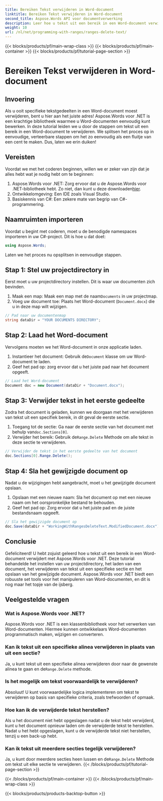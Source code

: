 ```yaml
---
title: Bereiken Tekst verwijderen in Word-document
linktitle: Bereiken Tekst verwijderen in Word-document
second_title: Aspose.Words API voor documentverwerking
description: Leer hoe u tekst uit een bereik in een Word-document verwijdert met Aspose.Words voor .NET met deze stapsgewijze tutorial. Perfect voor C#-ontwikkelaars.
weight: 10
url: /nl/net/programming-with-ranges/ranges-delete-text/
---
```


{{< blocks/products/pf/main-wrap-class >}}
{{< blocks/products/pf/main-container >}}
{{< blocks/products/pf/tutorial-page-section >}}

# Bereiken Tekst verwijderen in Word-document

## Invoering

Als u ooit specifieke tekstgedeelten in een Word-document moest verwijderen, bent u hier aan het juiste adres! Aspose.Words voor .NET is een krachtige bibliotheek waarmee u Word-documenten eenvoudig kunt bewerken. In deze tutorial leiden we u door de stappen om tekst uit een bereik in een Word-document te verwijderen. We splitsen het proces op in eenvoudige, verteerbare stappen om het zo eenvoudig als een fluitje van een cent te maken. Dus, laten we erin duiken!

## Vereisten

Voordat we met het coderen beginnen, willen we er zeker van zijn dat je alles hebt wat je nodig hebt om te beginnen:

1.  Aspose.Words voor .NET: Zorg ervoor dat u de Aspose.Words voor .NET-bibliotheek hebt. Zo niet, dan kunt u deze downloaden[hier](https://releases.aspose.com/words/net/).
2. Ontwikkelomgeving: Een IDE zoals Visual Studio.
3. Basiskennis van C#: Een zekere mate van begrip van C#-programmering.

## Naamruimten importeren

Voordat u begint met coderen, moet u de benodigde namespaces importeren in uw C#-project. Dit is hoe u dat doet:

```csharp
using Aspose.Words;
```

Laten we het proces nu opsplitsen in eenvoudige stappen.

## Stap 1: Stel uw projectdirectory in

Eerst moet u uw projectdirectory instellen. Dit is waar uw documenten zich bevinden.

1.  Maak een map: Maak een map met de naam`Documents` in uw projectmap.
2. Voeg uw document toe: Plaats het Word-document (`Document.docx`) die u in deze map wilt wijzigen.

```csharp
// Pad naar uw documentenmap
string dataDir = "YOUR DOCUMENTS DIRECTORY";
```

## Stap 2: Laad het Word-document

Vervolgens moeten we het Word-document in onze applicatie laden.

1.  Instantieer het document: Gebruik de`Document` klasse om uw Word-document te laden.
2. Geef het pad op: zorg ervoor dat u het juiste pad naar het document opgeeft.

```csharp
// Laad het Word-document
Document doc = new Document(dataDir + "Document.docx");
```

## Stap 3: Verwijder tekst in het eerste gedeelte

Zodra het document is geladen, kunnen we doorgaan met het verwijderen van tekst uit een specifiek bereik, in dit geval de eerste sectie.

1.  Toegang tot de sectie: Ga naar de eerste sectie van het document met behulp van`doc.Sections[0]`.
2.  Verwijder het bereik: Gebruik de`Range.Delete` Methode om alle tekst in deze sectie te verwijderen.

```csharp
// Verwijder de tekst in het eerste gedeelte van het document
doc.Sections[0].Range.Delete();
```

## Stap 4: Sla het gewijzigde document op

Nadat u de wijzigingen hebt aangebracht, moet u het gewijzigde document opslaan.

1. Opslaan met een nieuwe naam: Sla het document op met een nieuwe naam om het oorspronkelijke bestand te behouden.
2. Geef het pad op: Zorg ervoor dat u het juiste pad en de juiste bestandsnaam opgeeft.

```csharp
// Sla het gewijzigde document op
doc.Save(dataDir + "WorkingWithRangesDeleteText.ModifiedDocument.docx");
```

## Conclusie

Gefeliciteerd! U hebt zojuist geleerd hoe u tekst uit een bereik in een Word-document verwijdert met Aspose.Words voor .NET. Deze tutorial behandelde het instellen van uw projectdirectory, het laden van een document, het verwijderen van tekst uit een specifieke sectie en het opslaan van het gewijzigde document. Aspose.Words voor .NET biedt een robuuste set tools voor het manipuleren van Word-documenten, en dit is nog maar het topje van de ijsberg.

## Veelgestelde vragen

### Wat is Aspose.Words voor .NET?

Aspose.Words voor .NET is een klassenbibliotheek voor het verwerken van Word-documenten. Hiermee kunnen ontwikkelaars Word-documenten programmatisch maken, wijzigen en converteren.

### Kan ik tekst uit een specifieke alinea verwijderen in plaats van uit een sectie?

 Ja, u kunt tekst uit een specifieke alinea verwijderen door naar de gewenste alinea te gaan en de`Range.Delete` methode.

### Is het mogelijk om tekst voorwaardelijk te verwijderen?

Absoluut! U kunt voorwaardelijke logica implementeren om tekst te verwijderen op basis van specifieke criteria, zoals trefwoorden of opmaak.

### Hoe kan ik de verwijderde tekst herstellen?

Als u het document niet hebt opgeslagen nadat u de tekst hebt verwijderd, kunt u het document opnieuw laden om de verwijderde tekst te herstellen. Nadat u het hebt opgeslagen, kunt u de verwijderde tekst niet herstellen, tenzij u een back-up hebt.

### Kan ik tekst uit meerdere secties tegelijk verwijderen?

 Ja, u kunt door meerdere secties heen lussen en de`Range.Delete` Methode om tekst uit elke sectie te verwijderen.
{{< /blocks/products/pf/tutorial-page-section >}}

{{< /blocks/products/pf/main-container >}}
{{< /blocks/products/pf/main-wrap-class >}}

{{< blocks/products/products-backtop-button >}}
